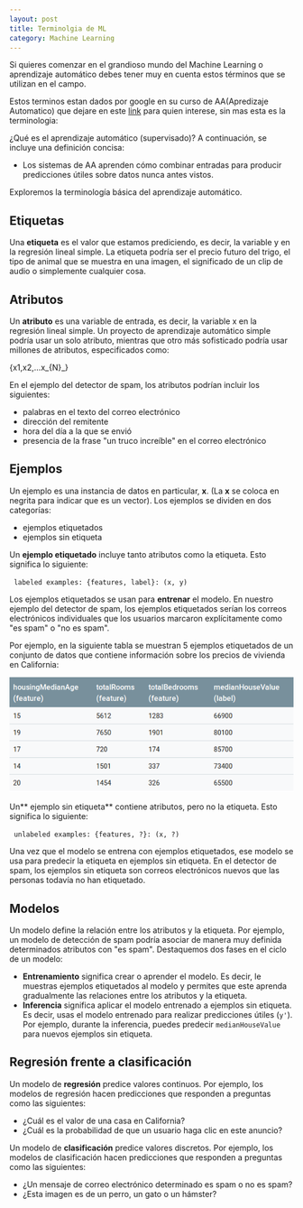 ```yaml
---
layout: post
title: Terminolgia de ML
category: Machine Learning
---
```


Si quieres comenzar en el grandioso mundo del Machine Learning o aprendizaje autom&aacute;tico debes tener muy en cuenta estos t&eacute;rminos que se utilizan en el campo.

Estos terminos estan dados por google en su curso de AA(Apredizaje Automatico) que dejare en este [link](https://developers.google.com/machine-learning/crash-course/framing/ml-terminology) para quien interese, sin mas esta es la terminologia:

&iquest;Qu&eacute; es el aprendizaje autom&aacute;tico (supervisado)? A continuaci&oacute;n, se incluye una definici&oacute;n concisa:

* Los sistemas de AA aprenden c&oacute;mo combinar entradas para producir predicciones &uacute;tiles sobre datos nunca antes vistos.

Exploremos la terminolog&iacute;a b&aacute;sica del aprendizaje autom&aacute;tico.

## Etiquetas

Una&nbsp;**etiqueta**&nbsp;es el valor que estamos prediciendo, es decir, la variable y en la regresi&oacute;n lineal simple. La etiqueta podr&iacute;a ser el precio futuro del trigo, el tipo de animal que se muestra en una imagen, el significado de un clip de audio o simplemente cualquier cosa.

## Atributos

Un&nbsp;**atributo**&nbsp;es una variable de entrada, es decir, la variable x en la regresi&oacute;n lineal simple. Un proyecto de aprendizaje autom&aacute;tico simple podr&iacute;a usar un solo atributo, mientras que otro m&aacute;s sofisticado podr&iacute;a usar millones de atributos, especificados como:

\{x1,x2,…x_{N}_}

En el ejemplo del detector de spam, los atributos podr&iacute;an incluir los siguientes:

* palabras en el texto del correo electr&oacute;nico
* direcci&oacute;n del remitente
* hora del d&iacute;a a la que se envi&oacute;
* presencia de la frase "un truco incre&iacute;ble" en el correo electr&oacute;nico

## Ejemplos

Un ejemplo es una instancia de datos en particular, **x**. (La **x**&nbsp;se coloca en negrita para indicar que es un vector). Los ejemplos se dividen en dos categor&iacute;as:

* ejemplos etiquetados
* ejemplos sin etiqueta

Un **ejemplo etiquetado** incluye tanto atributos como la etiqueta. Esto significa lo siguiente:

&nbsp; `labeled examples: {features, label}: (x, y)`

Los ejemplos etiquetados se usan para&nbsp;**entrenar**&nbsp;el modelo. En nuestro ejemplo del detector de spam, los ejemplos etiquetados ser&iacute;an los correos electr&oacute;nicos individuales que los usuarios marcaron expl&iacute;citamente como "es spam" o "no es spam".

Por ejemplo, en la siguiente tabla se muestran 5 ejemplos etiquetados de un conjunto de datos que contiene informaci&oacute;n sobre los precios de vivienda en California:

![](/uploads/screenshot-2018-4-19-framing-key-ml-terminology-machine-learning-crash-course-google-developers.png)

Un**&nbsp;ejemplo sin etiqueta**&nbsp;contiene atributos, pero no la etiqueta. Esto significa lo siguiente:

&nbsp; `unlabeled examples: {features, ?}: (x, ?)`

Una vez que el modelo se entrena con ejemplos etiquetados, ese modelo se usa para predecir la etiqueta en ejemplos sin etiqueta. En el detector de spam, los ejemplos sin etiqueta son correos electr&oacute;nicos nuevos que las personas todav&iacute;a no han etiquetado.

## Modelos

Un modelo define la relaci&oacute;n entre los atributos y la etiqueta. Por ejemplo, un modelo de detecci&oacute;n de spam podr&iacute;a asociar de manera muy definida determinados atributos con "es spam". Destaquemos dos fases en el ciclo de un modelo:

* **Entrenamiento**&nbsp;significa crear o aprender el modelo. Es decir, le muestras ejemplos etiquetados al modelo y permites que este aprenda gradualmente las relaciones entre los atributos y la etiqueta.
* **Inferencia**&nbsp;significa aplicar el modelo entrenado a ejemplos sin etiqueta. Es decir, usas el modelo entrenado para realizar predicciones &uacute;tiles (`y'`). Por ejemplo, durante la inferencia, puedes predecir `medianHouseValue` para nuevos ejemplos sin etiqueta.

## Regresi&oacute;n frente a clasificaci&oacute;n

Un modelo de&nbsp;**regresi&oacute;n**&nbsp;predice valores continuos. Por ejemplo, los modelos de regresi&oacute;n hacen predicciones que responden a preguntas como las siguientes:

* &iquest;Cu&aacute;l es el valor de una casa en California?
* &iquest;Cu&aacute;l es la probabilidad de que un usuario haga clic en este anuncio?

Un modelo de&nbsp;**clasificaci&oacute;n**&nbsp;predice valores discretos. Por ejemplo, los modelos de clasificaci&oacute;n hacen predicciones que responden a preguntas como las siguientes:

* &iquest;Un mensaje de correo electr&oacute;nico determinado es spam o no es spam?
* &iquest;Esta imagen es de un perro, un gato o un h&aacute;mster?